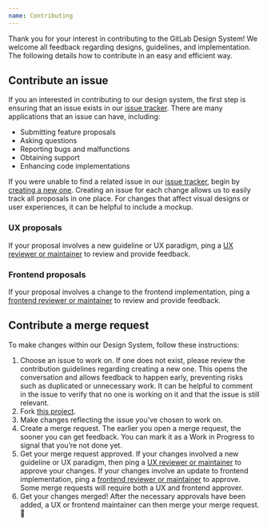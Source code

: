 ```yaml
---
name: Contributing
---
```


Thank you for your interest in contributing to the GitLab Design System! We welcome all feedback regarding designs, guidelines, and implementation. The following details how to contribute in an easy and efficient way.

## Contribute an issue

If you an interested in contributing to our design system, the first step is ensuring that an issue exists in our [issue tracker](https://gitlab.com/gitlab-org/design.gitlab.com/issues). There are many applications that an issue can have, including:

*   Submitting feature proposals
*   Asking questions
*   Reporting bugs and malfunctions
*   Obtaining support
*   Enhancing code implementations

If you were unable to find a related issue in our [issue tracker](https://gitlab.com/gitlab-org/design.gitlab.com/issues), begin by [creating a new one](https://gitlab.com/gitlab-org/design.gitlab.com/issues/new). Creating an issue for each change allows us to easily track all proposals in one place. For changes that affect visual designs or user experiences, it can be helpful to include a mockup.

### UX proposals

If your proposal involves a new guideline or UX paradigm, ping a [UX reviewer or maintainer](https://about.gitlab.com/handbook/engineering/projects/#design.gitlab.com) to review and provide feedback.

### Frontend proposals

If your proposal involves a change to the frontend implementation, ping a [frontend reviewer or maintainer](https://about.gitlab.com/handbook/engineering/projects/#design.gitlab.com) to review and provide feedback.

## Contribute a merge request

To make changes within our Design System, follow these instructions:

1.  Choose an issue to work on. If one does not exist, please review the contribution guidelines regarding creating a new one. This opens the conversation and allows feedback to happen early, preventing risks such as duplicated or unnecessary work. It can be helpful to comment in the issue to verify that no one is working on it and that the issue is still relevant.
2.  Fork [this project](https://gitlab.com/gitlab-org/design.gitlab.com).
3.  Make changes reflecting the issue you’ve chosen to work on.
4.  Create a merge request. The earlier you open a merge request, the sooner you can get feedback. You can mark it as a Work in Progress to signal that you’re not done yet.
5.  Get your merge request approved. If your changes involved a new guideline or UX paradigm, then ping a [UX reviewer or maintainer](https://about.gitlab.com/handbook/engineering/projects/#design.gitlab.com) to approve your changes. If your changes involve an update to frontend implementation, ping a [frontend reviewer or maintainer](https://about.gitlab.com/handbook/engineering/projects/#design.gitlab.com) to approve. Some merge requests will require both a UX and frontend approver.
6.  Get your changes merged! After the necessary approvals have been added, a UX or frontend maintainer can then merge your merge request. 🙌
